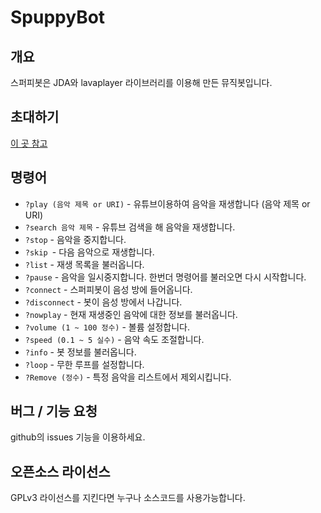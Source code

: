 # SpuppyBot
## 개요
스퍼피봇은 JDA와 lavaplayer 라이브러리를 이용해 만든 뮤직봇입니다.
## 초대하기
[이 곳 참고](https://discordapp.com/api/oauth2/authorize?client_id=439755380785152000&permissions=0&scope=bot)

## 명령어
* `?play (음악 제목 or URI)` - 유튜브이용하여 음악을 재생합니다 (음악 제목 or URI)
* `?search 음악 제목` - 유튜브 검색을 해 음악을 재생합니다.
* `?stop` - 음악을 중지합니다.
* `?skip `- 다음 음악으로 재생합니다.
* `?list` - 재생 목록을 불러옵니다.
* `?pause` - 음악을 일시중지합니다. 한번더 명령어를 불러오면 다시 시작합니다.
* `?connect` - 스퍼피봇이 음성 방에 들어옵니다.
* `?disconnect` - 봇이 음성 방에서 나갑니다.
* `?nowplay` - 현재 재생중인 음악에 대한 정보를 불러옵니다.
* `?volume (1 ~ 100 정수)` - 볼륨 설정합니다.
* `?speed (0.1 ~ 5 실수)` - 음악 속도 조절합니다.
* `?info` - 봇 정보를 불러옵니다.
* `?loop` - 무한 루프를 설정합니다.
* `?Remove (정수)` - 특정 음악을 리스트에서 제외시킵니다. 

## 버그 / 기능 요청
github의 issues 기능을 이용하세요. 

## 오픈소스 라이선스
GPLv3 라이선스를 지킨다면 누구나 소스코드를 사용가능합니다.